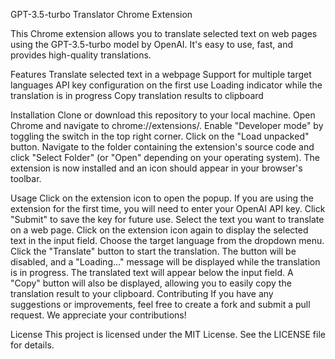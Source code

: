 GPT-3.5-turbo Translator Chrome Extension

This Chrome extension allows you to translate selected text on web pages using the GPT-3.5-turbo model by OpenAI. It's easy to use, fast, and provides high-quality translations.

Features
Translate selected text in a webpage
Support for multiple target languages
API key configuration on the first use
Loading indicator while the translation is in progress
Copy translation results to clipboard

Installation
Clone or download this repository to your local machine.
Open Chrome and navigate to chrome://extensions/.
Enable "Developer mode" by toggling the switch in the top right corner.
Click on the "Load unpacked" button.
Navigate to the folder containing the extension's source code and click "Select Folder" (or "Open" depending on your operating system).
The extension is now installed and an icon should appear in your browser's toolbar.

Usage
Click on the extension icon to open the popup.
If you are using the extension for the first time, you will need to enter your OpenAI API key. Click "Submit" to save the key for future use.
Select the text you want to translate on a web page.
Click on the extension icon again to display the selected text in the input field.
Choose the target language from the dropdown menu.
Click the "Translate" button to start the translation. The button will be disabled, and a "Loading..." message will be displayed while the translation is in progress.
The translated text will appear below the input field. A "Copy" button will also be displayed, allowing you to easily copy the translation result to your clipboard.
Contributing
If you have any suggestions or improvements, feel free to create a fork and submit a pull request. We appreciate your contributions!

License
This project is licensed under the MIT License. See the LICENSE file for details.
